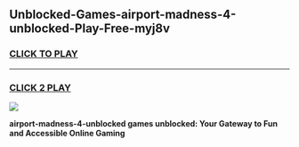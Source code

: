 
## Unblocked-Games-airport-madness-4-unblocked-Play-Free-myj8v
<h3>
<a href="https://premium76.site?title=airport-madness-4-unblocked&ref=23A">CLICK TO PLAY</a></h3>
<hr>

<h3>
<a href="https://premium76.site?title=airport-madness-4-unblocked&ref=23A">CLICK 2 PLAY</a>
  
</h3>

<a href="https://premium76.site?title=airport-madness-4-unblocked&ref=23A"><img src="https://clearcache.store/games.png"></a>


**airport-madness-4-unblocked games unblocked: Your Gateway to Fun and Accessible Online Gaming**
